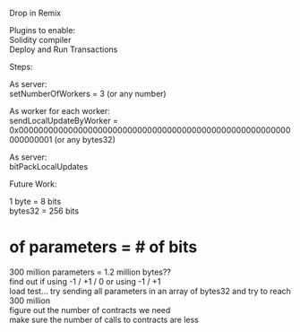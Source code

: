 Drop in Remix<br />

Plugins to enable:<br />
  Solidity compiler<br />
  Deploy and Run Transactions<br />

Steps:<br /> 


  As server:<br />
    setNumberOfWorkers = 3 (or any number)<br />

  As worker for each worker:<br />
    sendLocalUpdateByWorker = 0x0000000000000000000000000000000000000000000000000000000000000001 (or any bytes32)<br />

  As server:<br />
    bitPackLocalUpdates<br />


Future Work:<br />

1 byte = 8 bits<br />
bytes32 = 256 bits<br />
# of parameters = # of bits<br />
300 million parameters = 1.2 million bytes??<br />
find out if using -1 / +1 / 0 or using -1 / +1<br />
load test... try sending all parameters in an array of bytes32 and try to reach 300 million<br />
figure out the number of contracts we need<br />
make sure the number of calls to contracts are less<br />
